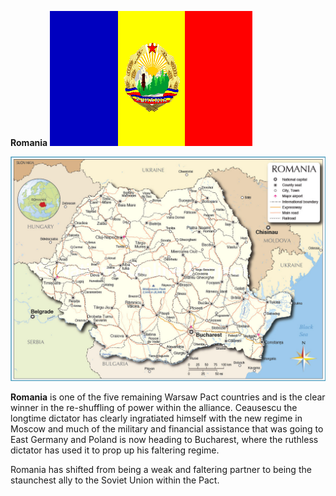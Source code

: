 **Romania** ![](/assets/images/warsaw/ro/image1.gif)

![](/assets/images/warsaw/ro/image2.jpg)

**Romania** is one of the five remaining Warsaw Pact countries and is
the clear winner in the re-shuffling of power within the alliance.
Ceausescu the longtime dictator has clearly ingratiated himself with the
new regime in Moscow and much of the military and financial assistance
that was going to East Germany and Poland is now heading to Bucharest,
where the ruthless dictator has used it to prop up his faltering regime.

Romania has shifted from being a weak and faltering partner to being the
staunchest ally to the Soviet Union within the Pact.
